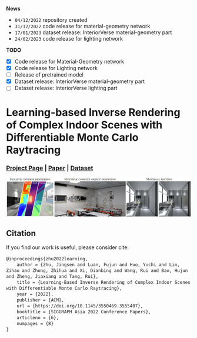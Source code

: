 **News**

- `04/12/2022` repository created
- `31/12/2022` code release for material-geometry network
- `17/01/2023` dataset release: InteriorVerse material-geometry part
- `24/02/2023` code release for lighting network

**TODO**

- [x] Code release for Material-Geometry network
- [x] Code release for Lighting network
- [ ] Release of pretrained model
- [x] Dataset release: InteriorVerse material-geometry part
- [ ] Dataset release: InteriorVerse lighting part

# Learning-based Inverse Rendering of Complex Indoor Scenes with Differentiable Monte Carlo Raytracing

### [Project Page](https://jingsenzhu.github.io/invrend/) | [Paper](https://arxiv.org/abs/2211.03017) | [Dataset](https://interiorverse.github.io/)

![teaser](assets/teaser.png)

## Citation

If you find our work is useful, please consider cite:

```
@inproceedings{zhu2022learning,
    author = {Zhu, Jingsen and Luan, Fujun and Huo, Yuchi and Lin, Zihao and Zhong, Zhihua and Xi, Dianbing and Wang, Rui and Bao, Hujun and Zheng, Jiaxiang and Tang, Rui},
    title = {Learning-Based Inverse Rendering of Complex Indoor Scenes with Differentiable Monte Carlo Raytracing},
    year = {2022},
    publisher = {ACM},
    url = {https://doi.org/10.1145/3550469.3555407},
    booktitle = {SIGGRAPH Asia 2022 Conference Papers},
    articleno = {6},
    numpages = {8}
}
```


